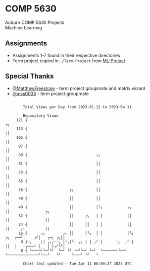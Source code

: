 # COMP 5630
Auburn COMP 5630 Projects  
Machine Learning

## Assignments
- Assignments 1-7 found in their respective directories
- Term project copied in `./Term-Project` from [ML-Project](https://github.com/wumphlett/ML-Project)

## Special Thanks
- [@MatthewFreestone](https://github.com/MatthewFreestone) - term project groupmate and matrix wizard
- [@mss0033](https://github.com/mss0033) - term project groupmate

```

        Total Views per Day from 2023-01-12 to 2023-04-11

        Repository Views
     121 ┼                                                                     ╭╮
     113 ┤                                                                     ││
     105 ┤                                                                     ││
      97 ┤                                                                     ││
      89 ┤                               ╭╮                                    ││
      81 ┤                               ││                                    ││
      73 ┤                               ││                                    ││
      65 ┤                               ││                                    ││
      56 ┤                   ╭╮          ││                                    ││
      48 ┤                   ││          ││                                    ││
      40 ┤                   ││          │╰╮           ╭╮                      ││                ╭╮
      32 ┤                   ││     ╭╮   │ │           ││                      ││                ││
      24 ┤                   ││     ││   │ │           ││                      ││     ╭╮         ││
      16 ┤      ╭╮        ╭╮ ││     │╰╮  │ │           │╰╮              ╭╮  ╭──╯│    ╭╯│   ╭─╮ ╭╮││
       8 ┼─╮    ││ ╭╮╭──╮ │╰╮│╰╮ ╭╮ │ │ ╭╯ │      ╭╮  ╭╯ │              ││  │   │╭───╯ │   │ │╭╯╰╯│
       0 ┤ ╰────╯╰─╯╰╯  ╰─╯ ╰╯ ╰─╯╰─╯ ╰─╯  ╰──────╯╰──╯  ╰──────────────╯╰──╯   ╰╯     ╰───╯ ╰╯   ╰

        Chart last updated - Tue Apr 11 00:00:27 2023 UTC
        
```
